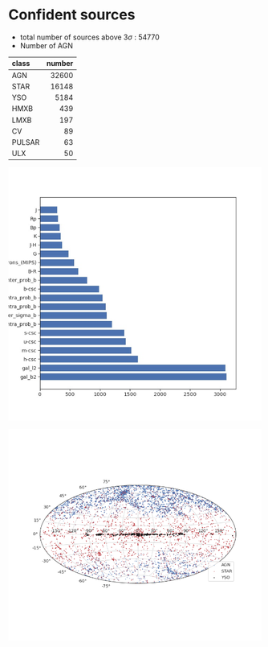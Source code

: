 # Confident sources

*   total number of sources above $3\sigma$ : 54770
*   Number of AGN

| class |  number |
|:-------|--------:|
| AGN    |   32600 |
| STAR   |   16148 |
| YSO    |    5184 |
| HMXB   |     439 |
| LMXB   |     197 |
| CV     |      89 |
| PULSAR |      63 |
| ULX    |      50 |

![feat_imp](result/plots/feat_imp.jpg)

![coord_sep](result/plots/feature_sep/important_features/gal_coord.png)

